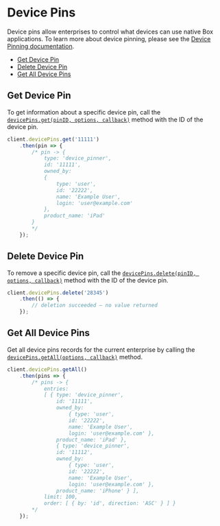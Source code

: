 Device Pins
===========

Device pins allow enterprises to control what devices can use native Box applications. To learn more about device
pinning, please see the
[Device Pinning documentation](https://community.box.com/t5/For-Admins/Device-Pinning-Overview-And-FAQs/ta-p/172).

<!-- START doctoc generated TOC please keep comment here to allow auto update -->
<!-- DON'T EDIT THIS SECTION, INSTEAD RE-RUN doctoc TO UPDATE -->


- [Get Device Pin](#get-device-pin)
- [Delete Device Pin](#delete-device-pin)
- [Get All Device Pins](#get-all-device-pins)

<!-- END doctoc generated TOC please keep comment here to allow auto update -->

Get Device Pin
--------------

To get information about a specific device pin, call the
[`devicePins.get(pinID, options, callback)`](http://opensource.box.com/box-node-sdk/jsdoc/DevicePins.html#get)
method with the ID of the device pin.

```js
client.devicePins.get('11111')
    .then(pin => {
        /* pin -> {
            type: 'device_pinner',
            id: '11111',
            owned_by: 
            {
                type: 'user',
                id: '22222',
                name: 'Example User',
                login: 'user@example.com'
            },
            product_name: 'iPad'
        }
        */
    });
```

Delete Device Pin
-----------------

To remove a specific device pin, call the
[`devicePins.delete(pinID, options, callback)`](http://opensource.box.com/box-node-sdk/jsdoc/DevicePins.html#delete)
method with the ID of the device pin.

```js
client.devicePins.delete('28345')
    .then(() => {
        // deletion succeeded — no value returned
    });
```

Get All Device Pins
-------------------

Get all device pins records for the current enterprise by calling the
[`devicePins.getAll(options, callback)`](http://opensource.box.com/box-node-sdk/jsdoc/DevicePins.html#getAll)
method.

```js
client.devicePins.getAll()
    .then(pins => {
        /* pins -> {
            entries: 
            [ { type: 'device_pinner',
                id: '11111',
                owned_by: 
                    { type: 'user',
                    id: '22222',
                    name: 'Example User',
                    login: 'user@example.com' },
                product_name: 'iPad' },
                { type: 'device_pinner',
                id: '11112',
                owned_by: 
                    { type: 'user',
                    id: '22222',
                    name: 'Example User',
                    login: 'user@example.com' },
                product_name: 'iPhone' } ],
            limit: 100,
            order: [ { by: 'id', direction: 'ASC' } ] }
        */
    });
```
